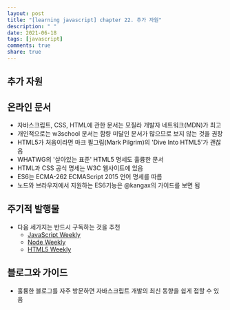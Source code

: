 ```yaml
---
layout: post
title: "[learning javascript] chapter 22. 추가 자원"
description: " "
date: 2021-06-18
tags: [javascript]
comments: true
share: true
---
```



## 추가 자원 

## 온라인 문서 
- 자바스크립트, CSS, HTML에 관한 문서는 모질라 개발자 네트워크(MDN)가 최고 
- 개인적으로는 w3school 문서는 함량 미달인 문서가 많으므로 보지 않는 것을 권장 
- HTML5가 처음이라면 마크 필그림(Mark Pilgrim)의 'Dive Into HTML5'가 괜찮음 
- WHATWG의 '살아있는 표준' HTML5 명세도 훌륭한 문서 
- HTML과 CSS 공식 명세는 W3C 웹사이트에 있음
- ES6는 ECMA-262 ECMAScript 2015 언어 명세를 따름 
- 노드와 브라우저에서 지원하는 ES6기능은 @kangax의 가이드를 보면 됨 

## 주기적 발행물 
- 다음 세가지는 반드시 구독하는 것을 추천
    - [JavaScript Weekly](http:/javascriptweekly.com)
    - [Node Weekly](http://nodeweekly.com)
    - [HTML5 Weekly](http://html5weekly.com)

## 블로그와 가이드 
- 훌륭한 블로그를 자주 방문하면 자바스크립트 개발의 최신 동향을 쉽게 접할 수 있음 
